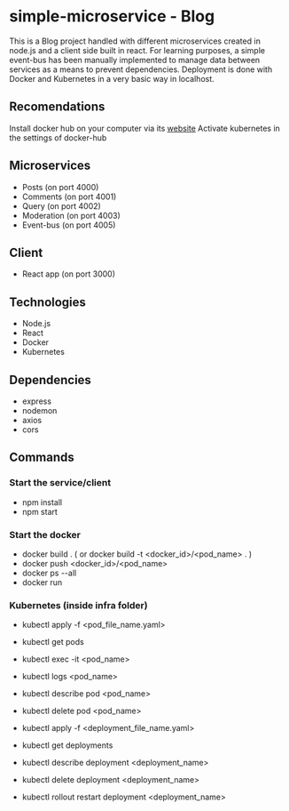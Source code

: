 # simple-microservice - Blog
This is a Blog project handled with different microservices created in node.js and a client side built in react.
For learning purposes, a simple event-bus has been manually implemented to manage data between services as a means to prevent dependencies.
Deployment is done with Docker and Kubernetes in a very basic way in localhost.

## Recomendations
Install docker hub on your computer via its [website](https://www.docker.com/)
Activate kubernetes in the settings of docker-hub

## Microservices
- Posts (on port 4000)
- Comments (on port 4001)
- Query (on port 4002)
- Moderation (on port 4003)
- Event-bus (on port 4005)

## Client
- React app (on port 3000)

## Technologies
- Node.js
- React
- Docker
- Kubernetes

## Dependencies
- express
- nodemon
- axios
- cors

## Commands

### Start the service/client
- npm install
- npm start

### Start the docker
- docker build . ( or docker build -t <docker_id>/<pod_name> . )
- docker push <docker_id>/<pod_name>
- docker ps --all
- docker run <image>

### Kubernetes (inside infra folder)
- kubectl apply -f <pod_file_name.yaml>
- kubectl get pods
- kubectl exec -it <pod_name> <command>
- kubectl logs <pod_name>
- kubectl describe pod <pod_name>
- kubectl delete pod <pod_name>

- kubectl apply -f <deployment_file_name.yaml>
- kubectl get deployments
- kubectl describe deployment <deployment_name>
- kubectl delete deployment <deployment_name>
- kubectl rollout restart deployment <deployment_name>
